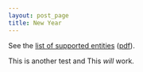```yaml
---
layout: post_page
title: New Year
---
```


See the [list of supported entities][ent_html] ([pdf][ent_pdf]).

[ent_html]: http://maruku.rubyforge.org/entity_test.html
[ent_pdf]: http://maruku.rubyforge.org/entity_test.pdf


This is another test and <span>This *will* work.</span>
